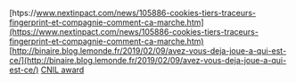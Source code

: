 [htps://www.nextinpact.com/news/105886-cookies-tiers-traceurs-fingerprint-et-compagnie-comment-ca-marche.htm](https://www.nextinpact.com/news/105886-cookies-tiers-traceurs-fingerprint-et-compagnie-comment-ca-marche.htm)
[http://binaire.blog.lemonde.fr/2019/02/09/avez-vous-deja-joue-a-qui-est-ce/](http://binaire.blog.lemonde.fr/2019/02/09/avez-vous-deja-joue-a-qui-est-ce/)
[CNIL award](https://www.cnil.fr/fr/la-cnil-et-inria-decernent-le-prix-protection-de-la-vie-privee-2018)
